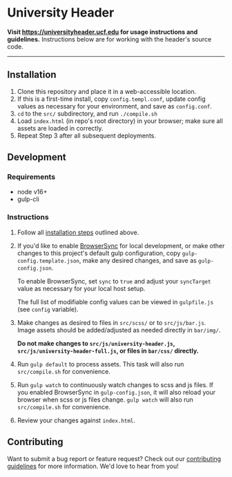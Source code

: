 # University Header
**Visit https://universityheader.ucf.edu for usage instructions and guidelines.**  Instructions below are for working with the header's source code.

----------

## Installation
1. Clone this repository and place it in a web-accessible location.
2. If this is a first-time install, copy `config.templ.conf`, update config values as necessary for your environment, and save as `config.conf`.
3. `cd` to the `src/` subdirectory, and run `./compile.sh`
5. Load `index.html` (in repo's root directory) in your browser; make sure all assets are loaded in correctly.
6. Repeat Step 3 after all subsequent deployments.


## Development

### Requirements
- node v16+
- gulp-cli

### Instructions
1. Follow all [installation steps](#installation) outlined above.
2. If you'd like to enable [BrowserSync](https://browsersync.io) for local development, or make other changes to this project's default gulp configuration, copy `gulp-config.template.json`, make any desired changes, and save as `gulp-config.json`.

    To enable BrowserSync, set `sync` to `true` and adjust your `syncTarget` value as necessary for your local host setup.

    The full list of modifiable config values can be viewed in `gulpfile.js` (see `config` variable).
4. Make changes as desired to files in `src/scss/` or to `src/js/bar.js`.  Image assets should be added/adjusted as needed directly in `bar/img/`.

    **Do not make changes to `src/js/university-header.js`, `src/js/university-header-full.js`, or files in `bar/css/` directly.**
3. Run `gulp default` to process assets.  This task will also run `src/compile.sh` for convenience.
4. Run `gulp watch` to continuously watch changes to scss and js files.  If you enabled BrowserSync in `gulp-config.json`, it will also reload your browser when scss or js files change.  `gulp watch` will also run `src/compile.sh` for convenience.
5. Review your changes against `index.html`.

## Contributing
Want to submit a bug report or feature request?  Check out our [contributing guidelines](https://github.com/UCF/UCF-Header/blob/master/CONTRIBUTING.md) for more information.  We'd love to hear from you!
